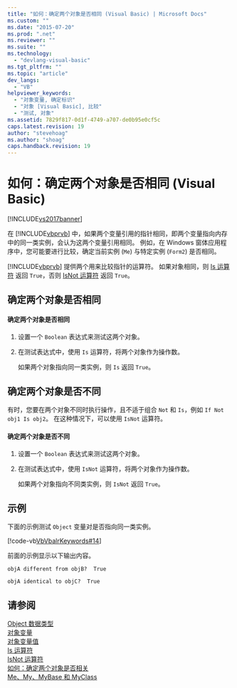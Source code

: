 ```yaml
---
title: "如何：确定两个对象是否相同 (Visual Basic) | Microsoft Docs"
ms.custom: ""
ms.date: "2015-07-20"
ms.prod: ".net"
ms.reviewer: ""
ms.suite: ""
ms.technology: 
  - "devlang-visual-basic"
ms.tgt_pltfrm: ""
ms.topic: "article"
dev_langs: 
  - "VB"
helpviewer_keywords: 
  - "对象变量, 确定标识"
  - "对象 [Visual Basic], 比较"
  - "测试, 对象"
ms.assetid: 7829f817-0d1f-4749-a707-de0b95e0cf5c
caps.latest.revision: 19
author: "stevehoag"
ms.author: "shoag"
caps.handback.revision: 19
---
```

# 如何：确定两个对象是否相同 (Visual Basic)
[!INCLUDE[vs2017banner](../../../../visual-basic/includes/vs2017banner.md)]

在 [!INCLUDE[vbprvb](../../../../csharp/programming-guide/concepts/linq/includes/vbprvb-md.md)] 中，如果两个变量引用的指针相同，即两个变量指向内存中的同一类实例，会认为这两个变量引用相同。  例如，在 Windows 窗体应用程序中，您可能要进行比较，确定当前实例 \(`Me`\) 与特定实例 \(`Form2`\) 是否相同。  
  
 [!INCLUDE[vbprvb](../../../../csharp/programming-guide/concepts/linq/includes/vbprvb-md.md)] 提供两个用来比较指针的运算符。  如果对象相同，则 [Is 运算符](../../../../visual-basic/language-reference/operators/is-operator.md) 返回 `True`，否则 [IsNot 运算符](../../../../visual-basic/language-reference/operators/isnot-operator.md) 返回 `True`。  
  
## 确定两个对象是否相同  
  
#### 确定两个对象是否相同  
  
1.  设置一个 `Boolean` 表达式来测试这两个对象。  
  
2.  在测试表达式中，使用 `Is` 运算符，将两个对象作为操作数。  
  
     如果两个对象指向同一类实例，则 `Is` 返回 `True`。  
  
## 确定两个对象是否不同  
 有时，您要在两个对象不同时执行操作，且不适于组合 `Not` 和 `Is`，例如 `If Not obj1 Is obj2`。  在这种情况下，可以使用 `IsNot` 运算符。  
  
#### 确定两个对象是否不同  
  
1.  设置一个 `Boolean` 表达式来测试这两个对象。  
  
2.  在测试表达式中，使用 `IsNot` 运算符，将两个对象作为操作数。  
  
     如果两个对象指向不同类实例，则 `IsNot` 返回 `True`。  
  
## 示例  
 下面的示例测试 `Object` 变量对是否指向同一类实例。  
  
 [!code-vb[VbVbalrKeywords#14](../../../../visual-basic/language-reference/codesnippet/visualbasic/how-to-determine-whether_1_1.vb)]  
  
 前面的示例显示以下输出内容。  
  
 `objA different from objB?  True`  
  
 `objA identical to objC?  True`  
  
## 请参阅  
 [Object 数据类型](../../../../visual-basic/language-reference/data-types/object-data-type.md)   
 [对象变量](../../../../visual-basic/programming-guide/language-features/variables/object-variables.md)   
 [对象变量值](../../../../visual-basic/programming-guide/language-features/variables/object-variable-values.md)   
 [Is 运算符](../../../../visual-basic/language-reference/operators/is-operator.md)   
 [IsNot 运算符](../../../../visual-basic/language-reference/operators/isnot-operator.md)   
 [如何：确定两个对象是否相关](../../../../visual-basic/programming-guide/language-features/variables/how-to-determine-whether-two-objects-are-related.md)   
 [Me、My、MyBase 和 MyClass](../../../../visual-basic/programming-guide/program-structure/me-my-mybase-and-myclass.md)